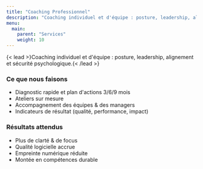 ```yaml
---
title: "Coaching Professionnel"
description: "Coaching individuel et d'équipe : posture, leadership, alignement et sécurité psychologique."
menu: 
  main:
    parent: "Services"
    weight: 10
---
```


{< lead >}Coaching individuel et d'équipe : posture, leadership, alignement et sécurité psychologique.{< /lead >}

### Ce que nous faisons
- Diagnostic rapide et plan d'actions 3/6/9 mois
- Ateliers sur mesure
- Accompagnement des équipes & des managers
- Indicateurs de résultat (qualité, performance, impact)

### Résultats attendus
- Plus de clarté & de focus
- Qualité logicielle accrue
- Empreinte numérique réduite
- Montée en compétences durable